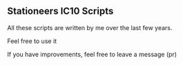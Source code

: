 Stationeers IC10 Scripts
------------------------

All these scripts are written by me over the last few years.

Feel free to use it

If you have improvements, feel free to leave a message (pr)
